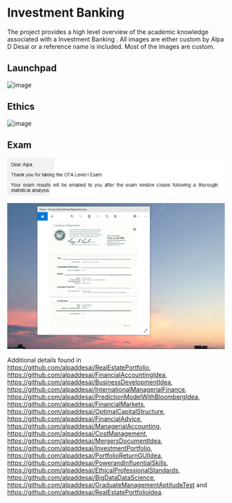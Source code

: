 # Investment Banking 

The project provides a high level overview of the academic knowledge associated with a Investment Banking . 
All images are either custom by Alpa D Desai or a reference name is included. Most of the images are custom.

## Launchpad
![image](image_Launchpad.png)

## Ethics
![image](Ethics.jpg)

## Exam
![image](CFAExam.jpg)

![image](USCopyrightCertificate.png)

Additional details found in https://github.com/alpaddesai/RealEstatePortfolio, https://github.com/alpaddesai/FinancialAccountingIdea, https://github.com/alpaddesai/BusinessDevelopmentIdea, https://github.com/alpaddesai/InternationalManagerialFinance, https://github.com/alpaddesai/PredictionModelWithBloombergIdea, https://github.com/alpaddesai/FinancialMarkets, https://github.com/alpaddesai/OptimalCapitalStructure, https://github.com/alpaddesai/FinancialAdvice, https://github.com/alpaddesai/ManagerialAccounting, https://github.com/alpaddesai/CostManagement, https://github.com/alpaddesai/MergersDocumentIdea, https://github.com/alpaddesai/InvestmentPortfolio, https://github.com/alpaddesai/PortfolioReturnGUIIdea, https://github.com/alpaddesai/PowerandInfluentialSkills, https://github.com/alpaddesai/EthicalProfessionalStandards, https://github.com/alpaddesai/BigDataDataScience, https://github.com/alpaddesai/GraduateManagementAptitudeTest and https://github.com/alpaddesai/RealEstatePortfolioIdea.
